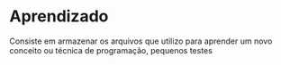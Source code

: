 # Aprendizado
Consiste em armazenar os arquivos que utilizo para aprender um novo conceito ou técnica de programação, pequenos testes
